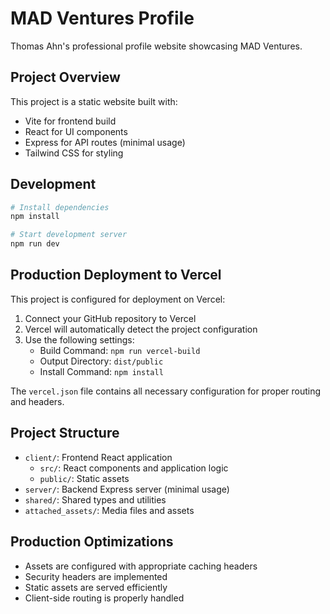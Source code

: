 # MAD Ventures Profile

Thomas Ahn's professional profile website showcasing MAD Ventures.

## Project Overview

This project is a static website built with:
- Vite for frontend build
- React for UI components
- Express for API routes (minimal usage)
- Tailwind CSS for styling

## Development

```bash
# Install dependencies
npm install

# Start development server
npm run dev
```

## Production Deployment to Vercel

This project is configured for deployment on Vercel:

1. Connect your GitHub repository to Vercel
2. Vercel will automatically detect the project configuration
3. Use the following settings:
   - Build Command: `npm run vercel-build`
   - Output Directory: `dist/public`
   - Install Command: `npm install`

The `vercel.json` file contains all necessary configuration for proper routing and headers.

## Project Structure

- `client/`: Frontend React application
  - `src/`: React components and application logic
  - `public/`: Static assets
- `server/`: Backend Express server (minimal usage)
- `shared/`: Shared types and utilities
- `attached_assets/`: Media files and assets

## Production Optimizations

- Assets are configured with appropriate caching headers
- Security headers are implemented
- Static assets are served efficiently
- Client-side routing is properly handled 